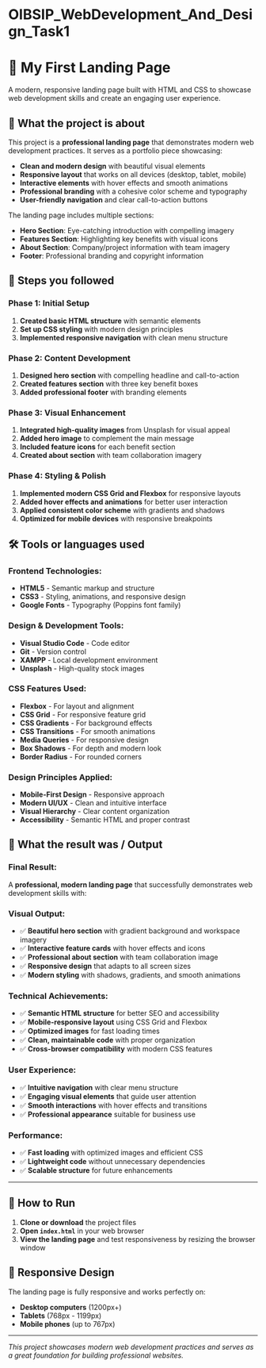 # OIBSIP_WebDevelopment_And_Design_Task1

# 🚀 My First Landing Page

A modern, responsive landing page built with HTML and CSS to showcase web development skills and create an engaging user experience.

## 📌 What the project is about

This project is a **professional landing page** that demonstrates modern web development practices. It serves as a portfolio piece showcasing:

- **Clean and modern design** with beautiful visual elements
- **Responsive layout** that works on all devices (desktop, tablet, mobile)
- **Interactive elements** with hover effects and smooth animations
- **Professional branding** with a cohesive color scheme and typography
- **User-friendly navigation** and clear call-to-action buttons

The landing page includes multiple sections:
- **Hero Section**: Eye-catching introduction with compelling imagery
- **Features Section**: Highlighting key benefits with visual icons
- **About Section**: Company/project information with team imagery
- **Footer**: Professional branding and copyright information

## 🧩 Steps you followed

### Phase 1: Initial Setup
1. **Created basic HTML structure** with semantic elements
2. **Set up CSS styling** with modern design principles
3. **Implemented responsive navigation** with clean menu structure

### Phase 2: Content Development
1. **Designed hero section** with compelling headline and call-to-action
2. **Created features section** with three key benefit boxes
3. **Added professional footer** with branding elements

### Phase 3: Visual Enhancement
1. **Integrated high-quality images** from Unsplash for visual appeal
2. **Added hero image** to complement the main message
3. **Included feature icons** for each benefit section
4. **Created about section** with team collaboration imagery

### Phase 4: Styling & Polish
1. **Implemented modern CSS Grid and Flexbox** for responsive layouts
2. **Added hover effects and animations** for better user interaction
3. **Applied consistent color scheme** with gradients and shadows
4. **Optimized for mobile devices** with responsive breakpoints

## 🛠️ Tools or languages used

### **Frontend Technologies:**
- **HTML5** - Semantic markup and structure
- **CSS3** - Styling, animations, and responsive design
- **Google Fonts** - Typography (Poppins font family)

### **Design & Development Tools:**
- **Visual Studio Code** - Code editor
- **Git** - Version control
- **XAMPP** - Local development environment
- **Unsplash** - High-quality stock images

### **CSS Features Used:**
- **Flexbox** - For layout and alignment
- **CSS Grid** - For responsive feature grid
- **CSS Gradients** - For background effects
- **CSS Transitions** - For smooth animations
- **Media Queries** - For responsive design
- **Box Shadows** - For depth and modern look
- **Border Radius** - For rounded corners

### **Design Principles Applied:**
- **Mobile-First Design** - Responsive approach
- **Modern UI/UX** - Clean and intuitive interface
- **Visual Hierarchy** - Clear content organization
- **Accessibility** - Semantic HTML and proper contrast

## 🎯 What the result was / Output

### **Final Result:**
A **professional, modern landing page** that successfully demonstrates web development skills with:

### **Visual Output:**
- ✅ **Beautiful hero section** with gradient background and workspace imagery
- ✅ **Interactive feature cards** with hover effects and icons
- ✅ **Professional about section** with team collaboration image
- ✅ **Responsive design** that adapts to all screen sizes
- ✅ **Modern styling** with shadows, gradients, and smooth animations

### **Technical Achievements:**
- ✅ **Semantic HTML structure** for better SEO and accessibility
- ✅ **Mobile-responsive layout** using CSS Grid and Flexbox
- ✅ **Optimized images** for fast loading times
- ✅ **Clean, maintainable code** with proper organization
- ✅ **Cross-browser compatibility** with modern CSS features

### **User Experience:**
- ✅ **Intuitive navigation** with clear menu structure
- ✅ **Engaging visual elements** that guide user attention
- ✅ **Smooth interactions** with hover effects and transitions
- ✅ **Professional appearance** suitable for business use

### **Performance:**
- ✅ **Fast loading** with optimized images and efficient CSS
- ✅ **Lightweight code** without unnecessary dependencies
- ✅ **Scalable structure** for future enhancements

---

## 🚀 How to Run

1. **Clone or download** the project files
2. **Open `index.html`** in your web browser
3. **View the landing page** and test responsiveness by resizing the browser window

## 📱 Responsive Design

The landing page is fully responsive and works perfectly on:
- **Desktop computers** (1200px+)
- **Tablets** (768px - 1199px)
- **Mobile phones** (up to 767px)

---

*This project showcases modern web development practices and serves as a great foundation for building professional websites.* 

